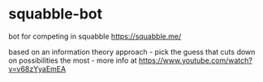 # squabble-bot
bot for competing in squabble https://squabble.me/

based on an information theory approach - pick the guess that cuts down on possibilities the most - more info at https://www.youtube.com/watch?v=v68zYyaEmEA
